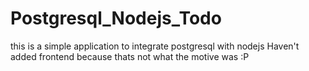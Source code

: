# Postgresql_Nodejs_Todo
this is a simple application to integrate postgresql with nodejs
Haven't added frontend because thats not what the motive was :P
